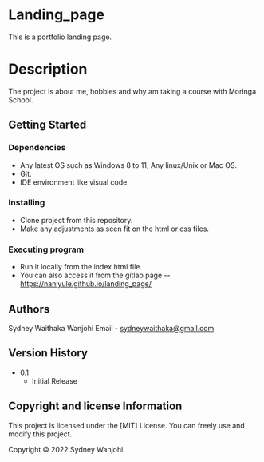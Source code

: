 # Landing_page

This is a portfolio landing page.

# Description

The project is about me, hobbies and why am taking a course with Moringa School.

## Getting Started

### Dependencies

* Any latest OS such as Windows 8 to 11, Any linux/Unix or Mac OS.
* Git.
* IDE environment like visual code.

### Installing

* Clone project from this repository.
* Make any adjustments as seen fit on the html or css files.

### Executing program

* Run it locally from the index.html file.
* You can also access it from the gitlab page -- https://naniyule.github.io/landing_page/

## Authors
Sydney Waithaka Wanjohi
Email - sydneywaithaka@gmail.com

## Version History

* 0.1
    * Initial Release

## Copyright and license Information

This project is licensed under the [MIT] License. You can freely use and modify this project.

Copyright © 2022 Sydney Wanjohi.
